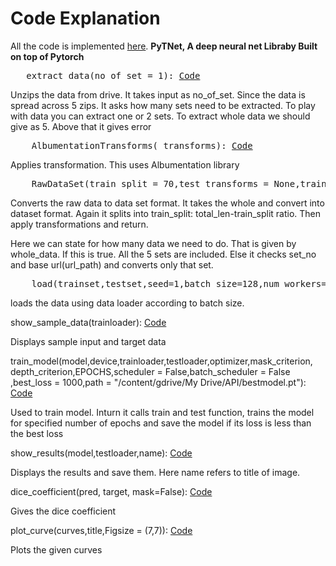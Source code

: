 # **Code Explanation**

All the code is implemented [here](https://github.com/Sushmitha-Katti/PyTNet). **PyTNet, A deep neural net Libraby Built on top of Pytorch**

<pre>
   extract_data(no_of_set = 1): <a href="https://github.com/Sushmitha-Katti/PyTNet" title="Extract">Code</a>
</pre>

Unzips the data from drive. It takes input as no_of_set. Since the data is spread across 5 zips. It asks how many sets need to be extracted. To play with data you can extract one or 2 sets. To extract whole data we should give as 5. Above that it gives error
 
<pre>
    AlbumentationTransforms( transforms): <a href="https://github.com/Sushmitha-Katti/PyTNet/blob/master/Albumentationtransform.py" title="Extract">Code</a>
</pre>
 
Applies transformation. This uses Albumentation library

<pre>
    RawDataSet(train_split = 70,test_transforms = None,train_transforms = None, set_no=1, url_path ='None', whole_data = True) <a href="https://github.com/Sushmitha-Katti/PyTNet/blob/master/Dataset/MaskDepth.py" title="Extract">Code</a>
</pre>

Converts the raw data to data set format. It takes the whole and convert into dataset format. Again it splits into train_split: total_len-train_split ratio. Then apply transformations and return.

Here we can state for how many data we need to do. That is given by whole_data. If this is true. All the 5 sets are included. Else it checks set_no and base url(url_path) and converts only that set.

<pre>
    load(trainset,testset,seed=1,batch_size=128,num_workers=4,pin_memory=True): <a href="https://github.com/Sushmitha-Katti/PyTNet/blob/master/train_test_loader.py" title="Extract">Code</a>
</pre>

loads the data using data loader according to batch size.

</pre>
    show_sample_data(trainloader): <a href="https://github.com/Sushmitha-Katti/PyTNet/blob/master/show_images.py" title="Extract">Code</a>
 </pre>

Displays sample input and target data

</pre>
    train_model(model,device,trainloader,testloader,optimizer,mask_criterion, depth_criterion,EPOCHS,scheduler = False,batch_scheduler = False ,best_loss = 1000,path = "/content/gdrive/My Drive/API/bestmodel.pt"): <a href="https://github.com/Sushmitha-Katti/PyTNet/blob/master/Training/train_test_MnD.py" title="Extract">Code</a>
</pre>

 Used to train model. Inturn it calls train and test function, trains the model for specified number of epochs and save the model if its loss is less than the best loss
 
 </pre>
    show_results(model,testloader,name): <a href="https://github.com/Sushmitha-Katti/PyTNet/blob/master/Results/showMnD.py" title="Extract">Code</a>
  </pre>

Displays the results and save them. Here name refers to title of image.


</pre>
    dice_coefficient(pred, target, mask=False): <a href="https://github.com/Sushmitha-Katti/PyTNet/blob/master/evaluation_metrics/accuracy.py" title="Extract">Code</a>
 </pre>
    
 Gives the dice coefficient
 
</pre>
    plot_curve(curves,title,Figsize = (7,7)): <a href="https://github.com/Sushmitha-Katti/PyTNet/blob/master/evaluate.py" title="Extract">Code</a>
</pre>

Plots the given curves


